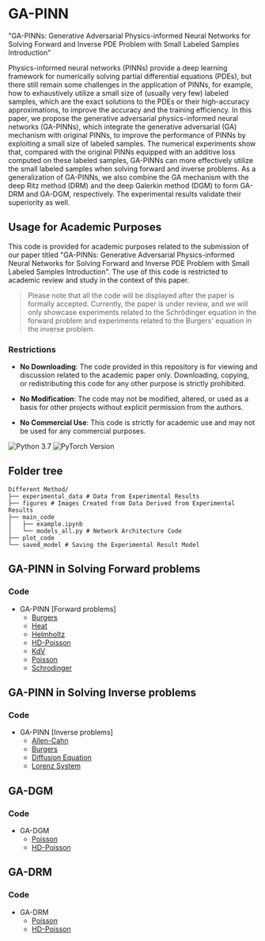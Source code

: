 # GA-PINN




"GA-PINNs: Generative Adversarial Physics-informed Neural Networks for Solving Forward and Inverse PDE Problem with Small Labeled Samples
Introduction"

Physics-informed neural networks (PINNs) provide a deep learning framework for numerically solving partial differential equations (PDEs), but there still remain some challenges in the application of PINNs, for example, how to exhaustively utilize a small size of (usually very few) labeled samples, which are the exact solutions to the PDEs or their high-accuracy approximations, to improve the accuracy and the training efficiency. In this paper, we propose the generative adversarial physics-informed neural networks (GA-PINNs), which integrate the generative adversarial (GA) mechanism with original PINNs, to improve the performance of PINNs by exploiting a small size of labeled samples. The numerical experiments show that, compared with the original PINNs equipped with an additive loss computed on these labeled samples, GA-PINNs can more effectively utilize the small labeled samples when solving forward and inverse problems. As a generalization of GA-PINNs, we also combine the GA mechanism with the deep Ritz method (DRM) and the deep Galerkin method (DGM) to form GA-DRM and GA-DGM, respectively. The experimental results validate their superiority as well.


## Usage for Academic Purposes

This code is provided for academic purposes related to the submission of our paper titled "GA-PINNs: Generative Adversarial Physics-informed Neural Networks for Solving Forward and Inverse PDE Problem with Small Labeled Samples
Introduction". The use of this code is restricted to academic review and study in the context of this paper.

> Please note that all the code will be displayed after the paper is formally accepted. Currently, the paper is under review, and we will only showcase experiments related to the Schrödinger equation  in the forward problem and experiments related to the Burgers' equation in the inverse problem.

### Restrictions

- **No Downloading**: The code provided in this repository is for viewing and discussion related to the academic paper only. Downloading, copying, or redistributing this code for any other purpose is strictly prohibited.

- **No Modification**: The code may not be modified, altered, or used as a basis for other projects without explicit permission from the authors.

- **No Commercial Use**: This code is strictly for academic use and may not be used for any commercial purposes.
    
![Python 3.7](https://img.shields.io/badge/python-3.7-blue.svg)
![PyTorch Version](https://img.shields.io/badge/pytorch-1.10.0-brightgreen.svg)


## Folder tree
```plaintext
Different Method/
├── experimental_data # Data from Experimental Results
├── figures # Images Created from Data Derived from Experimental Results
├── main_code
│   ├── example.ipynb
│   └── models_all.py # Network Architecture Code
├── plot_code 
└── saved_model # Saving the Experimental Result Model
```

## GA-PINN in Solving Forward problems
### Code
- GA-PINN [Forward problems]
    - [Burgers](src/function.py)
    - [Heat](src/function.py)
    - [Helmholtz](src/function.py)
    - [HD-Poisson](src/function.py)
    - [KdV](src/function.py)
    - [Poisson](src/function.py)
    - [Schrodinger](src/function.py)

## GA-PINN in Solving Inverse problems
### Code
- GA-PINN [Inverse problems]
    - [Allen-Cahn](src/function.py)
    - [Burgers](src/function.py)
    - [Diffusion Equation](src/function.py)
    - [Lorenz System](src/function.py)
## GA-DGM
### Code
- GA-DGM
    - [Poisson](src/function.py)
    - [HD-Poisson](src/function.py)
## GA-DRM
### Code
- GA-DRM
    - [Poisson](src/function.py)
    - [HD-Poisson](src/function.py)

